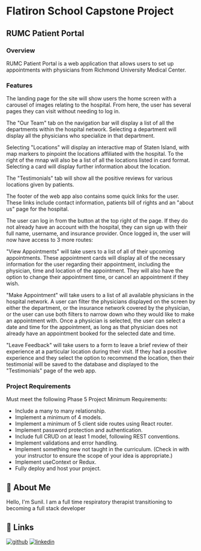 # Flatiron School Capstone Project

## RUMC Patient Portal

### Overview

RUMC Patient Portal is a web application that allows users to set up appointments with physicians from Richmond University Medical Center.

### Features

The landing page for the site will show users the home screen with a carousel of images relating to the hospital.
From here, the user has several pages they can visit without needing to log in.

The "Our Team" tab on the navigation bar will display a list of all the departments within the hospital network. Selecting a department will display all the physicians who specialize in that department.

Selecting "Locations" will display an interactive map of Staten Island, with map markers to pinpoint the locations affiliated with the hospital. To the right of the mnap will also be a list of all the locations listed in card format. Selecting a card will display further information about the location.

The "Testimonials" tab will show all the positive reviews for various locations given by patients.

The footer of the web app also contains some quick links for the user. These links include contact information, patients bill of rights and an "about us" page for the hospital.

The user can log in from the button at the top right of the page. If they do not already have an account with the hospital, they can sign up with their full name, username, and insurance provider. Once logged in, the user will now have access to 3 more routes:

"View Appointments" will take users to a list of all of their upcoming appointments. These appointment cards will display all of the necessary information for the user regarding their appointment, including the physician, time and location of the appointment. They will also have the option to change their appointment time, or cancel an appointment if they wish.

"Make Appointment" will take users to a list of all available physicians in the hospital network. A user can filter the physicians displayed on the screen by either the department, or the insurance network covered by the physician, or the user can use both filters to narrow down who they would like to make an appointment with. Once a physician is selected, the user can select a date and time for the appointment, as long as that physician does not already have an appointment booked for the selected date and time.

"Leave Feedback" will take users to a form to leave a brief review of their experience at a particular location during their visit. If they had a positive experience and they select the option to recommend the location, then their testimonial will be saved to the database and displayed to the "Testimonials" page of the web app.

### Project Requirements

Must meet the following Phase 5 Project Minimum Requirements:

- Include a many to many relationship.
- Implement a minimum of 4 models.
- Implement a minimum of 5 client side routes using React router.
- Implement password protection and authentication.
- Include full CRUD on at least 1 model, following REST conventions.
- Implement validations and error handling.
- Implement something new not taught in the curriculum. (Check in with your instructor to ensure the scope of your idea is appropriate.)
- Implement useContext or Redux.
- Fully deploy and host your project.

## 🚀 About Me

Hello, I'm Sunil. I am a full time respiratory therapist transitioning to becoming a full stack developer

## 🔗 Links

[![github](https://img.shields.io/badge/my_portfolio-000?style=for-the-badge&logo=ko-fi&logoColor=white)](https://github.com/SunyDoo)
[![linkedin](https://img.shields.io/badge/linkedin-0A66C2?style=for-the-badge&logo=linkedin&logoColor=white)](https://www.linkedin.com/in/sunil-nilavarath-2b78a2a8/)
